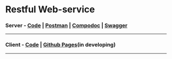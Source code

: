 # Restful Web-service

### Server - [Code](https://github.com/TheDimasas/Air-tickets/tree/main/server) | [Postman](https://www.getpostman.com/collections/147683c74810168471afc) | [Compodoc](https://thedimasas.github.io/Air-tickets/documentation/overview.html) | [Swagger](https://airtickets-api.herokuapp.com/api/v1/docs/#/)

<hr>

### Client - [Code](https://github.com/TheDimasas/Air-tickets/tree/main/server) | [Github Pages](https://thedimasas.github.io/Air-tickets/index.html#/)(in developing)

<hr>
